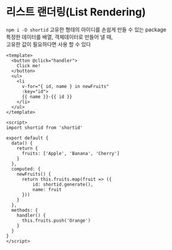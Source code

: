 # 리스트 랜더링(List Rendering)
`npm i -D shortid`
고유한 형태의 아이디를 손쉽게 만들 수 있는 package  
특정한 데이터를 배열, 객체데이터로 만들어 낼 때,  
고유한 값이 필요하다면 사용 할 수 있다

```vue
<template>
  <button @click="handler">
    Click me!
  </button>
  <ul>
    <li
      v-for="{ id, name } in newFruits"
      :key="id">
      {{ name }}-{{ id }}
    </li>
  </ul>
</template>

<script>
import shortid from 'shortid'

export default {
  data() {
    return {
      fruits: ['Apple', 'Banana', 'Cherry']
    }
  },
  computed: {
    newFruits() {
      return this.fruits.map(fruit => ({
          id: shortid.generate(),
          name: fruit
      }))
    }
  },
  methods: {
    handler() {
      this.fruits.push('Orange')
    }
  }
}
</script>
```
